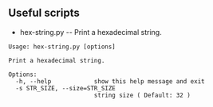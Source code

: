 ## Useful scripts
- hex-string.py -- Print a hexadecimal string.


```
Usage: hex-string.py [options]

Print a hexadecimal string.

Options:
  -h, --help            show this help message and exit
  -s STR_SIZE, --size=STR_SIZE
                        string size ( Default: 32 )
```
